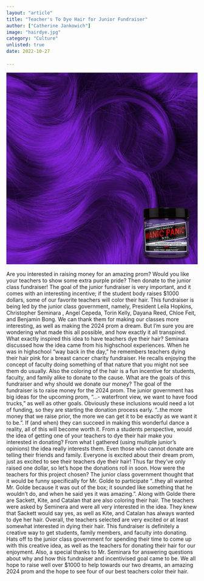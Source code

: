 ```yaml
---
layout: "article"
title: "Teacher's To Dye Hair for Junior Fundraiser"
author: ["Catherine Jankowich"]
image: "hairdye.jpg"
category: "Culture"
unlisted: true
date: 2022-10-27
 
---
```


![Picture](/assets/images/hairdye.jpg)


Are you interested in raising money for an amazing prom? Would you like your teachers to show some extra purple pride? Then donate to the junior class fundraiser! The goal of the junior fundraiser is very important, and it comes with an interesting incentive; if the student body raises $1000 dollars, some of our favorite teachers will color their hair. This fundraiser is being led by the junior class government, namely, President Leila Hopkins, Christopher Seminara , Angel Cepeda, Torin Kelly, Dayana Reed, Chloe Feit, and Benjamin Bong. We can thank them for making our classes more interesting, as well as making the 2024 prom a dream. But I’m sure you are wondering what made this all possible, and how exactly it all transpired. 
	What exactly inspired this idea to have teachers dye their hair? Seminara discussed how the idea came from his highschool experiences. When he was in highschool “way back in the day,” he remembers teachers dying their hair pink for a breast cancer charity fundraiser. He recalls enjoying the concept of faculty doing something of that nature that you might not see them do usually. Also the coloring of the hair is a fun incentive for students, faculty, and family alike to donate to the cause. 
	What are the goals of this fundraiser and why should we donate our money? The goal of the fundraiser is to raise money for the 2024 prom. The junior government has big ideas for the upcoming prom,  “...- waterfront view, we want to have food trucks,” as well as other goals. Obviously these inclusions would need a lot of funding, so they are starting the donation process early. “..the more money that we raise prior, the more we can get it to be exactly as we want it to be.”. If (and when) they can succeed in making this wonderful dance a reality, all of this will become worth it. 
	From a students perspective, would the idea of getting one of your teachers to dye their hair make you interested in donating? From what I gathered (using multiple junior’s opinions) the idea really interests them. Even those who cannot donate are telling their friends and family. Everyone is excited about their dream prom, just as excited to see their teachers dye their hair! Thus far they’ve only raised one dollar, so let’s hope the donations roll in soon. 
	How were the teachers for this project chosen? The junior class government thought that it would be funny specifically for Mr. Golde to participate “..they all wanted Mr. Golde because it was out of the box; it sounded like something that he wouldn’t do, and when he said yes it was amazing.”. Along with Golde there are  Sackett, Kite, and Catalan that are also coloring their hair. The teachers were asked by Seminera and were all very interested in the idea. They knew that Sackett would say yes, as well as Kite, and Catalan has always wanted to dye her hair. Overall, the teachers selected are very excited or at least somewhat interested in dying their hair. 
This fundraiser is definitely a creative way to get students, family members, and faculty into donating. Hats off to the junior class government for spending their time to come up with this creative idea, as well as the teachers for donating their hair for our enjoyment. Also, a special thanks to Mr. Seminara for answering questions about why and how this fundraiser and incentivised goal came to be. We all hope to raise well over $1000 to help towards our two dreams, an amazing 2024 prom and the hope to see four of our best teachers color their hair. 
